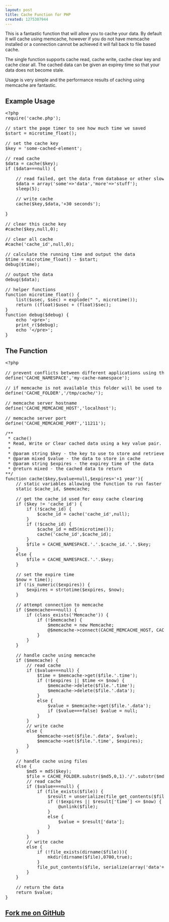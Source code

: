 ```yaml
---
layout: post
title: Cache Function for PHP
created: 1275307944
---
```

<p>This is a fantastic function that will allow you to cache your data.  By default it will cache using memcache, however if you do not have memcache installed or a connection cannot be achieved it will fall back to file based cache.</p>

<p>The single function supports cache read, cache write, cache clear key and cache clear all.  The cached data can be given an expirey time so that your data does not become stale.</p>

<p>Usage is very simple and the performance results of caching using memcache are fantastic.</p>

<!--break-->

<h2>Example Usage</h2>

<pre class="brush:php">
&lt;?php
require('cache.php');

// start the page timer to see how much time we saved
$start = microtime_float();

// set the cache key
$key = 'some-cached-element';

// read cache
$data = cache($key);
if ($data===null) {

	// read failed, get the data from database or other slow storage location
	$data = array('some'=>'data','more'=>'stuff');
	sleep(5);

	// write cache
	cache($key,$data,'+30 seconds');

}

// clear this cache key
#cache($key,null,0);

// clear all cache
#cache('cache_id',null,0);

// calculate the running time and output the data
$time = microtime_float() - $start;
debug($time);

// output the data
debug($data);

// helper functions
function microtime_float() {
	list($usec, $sec) = explode(" ", microtime());
	return ((float)$usec + (float)$sec);
}
function debug($debug) {
	echo '&lt;pre>';
	print_r($debug);
	echo '&lt;/pre>';
}
</pre>

<h2>The Function</h2>

<pre class="brush:php">
&lt;?php

// prevent conflicts between different applications using the same memcache server
define('CACHE_NAMESPACE','my-cache-namespace');

// if memcache is not available this folder will be used to store cache
define('CACHE_FOLDER','/tmp/cache/');

// memcache server hostname
define('CACHE_MEMCACHE_HOST','localhost');

// memcache server port
define('CACHE_MEMCACHE_PORT','11211');

/**
 * cache()
 * Read, Write or Clear cached data using a key value pair. 
 * 
 * @param string $key - the key to use to store and retrieve the cached data
 * @param mixed $value - the data to store in cache
 * @param string $expires - the expirey time of the data
 * @return mixed - the cached data to return
**/
function cache($key,$value=null,$expires='+1 year'){
	// static variables allowing the function to run faster when called multiple times
	static $cache_id, $memcache;

	// get the cache_id used for easy cache clearing
	if ($key != 'cache_id') {
		if (!$cache_id) {
			$cache_id = cache('cache_id',null);
		}
		if (!$cache_id) {
			$cache_id = md5(microtime());
			cache('cache_id',$cache_id);
		}
		$file = CACHE_NAMESPACE.'.'.$cache_id.'.'.$key;
	}
	else {
		$file = CACHE_NAMESPACE.'.'.$key;
	}

	// set the expire time
	$now = time();
	if (!is_numeric($expires)) {
		$expires = strtotime($expires, $now);
	}

	// attempt connection to memcache
	if ($memcache===null) {
		if (class_exists('Memcache')) {
			if (!$memcache) {
				$memcache = new Memcache;
				@$memcache->connect(CACHE_MEMCACHE_HOST, CACHE_MEMCACHE_PORT) or ($memcache=false);
			}
		}
	}

	// handle cache using memcache
	if ($memcache) {
		// read cache
		if ($value===null) {
			$time = $memcache->get($file.'.time');
			if (!$expires || $time &lt;= $now) {
				$memcache->delete($file.'.time');
				$memcache->delete($file.'.data');
			}
			else {
				$value = $memcache->get($file.'.data');
				if ($value===false) $value = null;
			}
		}
		// write cache
		else {
			$memcache->set($file.'.data', $value);
			$memcache->set($file.'.time', $expires);
		}
	}

	// handle cache using files
	else {
		$md5 = md5($key);
		$file = CACHE_FOLDER.substr($md5,0,1).'/'.substr($md5,0,2).'/'.substr($md5,0,3).'/'.$file;
		// read cache
		if ($value===null) {
			if (file_exists($file)) {
				$result = unserialize(file_get_contents($file));
				if (!$expires || $result['time'] &lt;= $now) {
					@unlink($file);
				}
				else {
					$value = $result['data'];
				}
			}
		}
		// write cache
		else {
			if (!file_exists(dirname($file))){
				mkdir(dirname($file),0700,true);
			}
			file_put_contents($file, serialize(array('data'=>$value,'time'=>$expires)));
		}
	}

	// return the data
	return $value;
}
</pre>

<h2><a href="https://github.com/cornernote/php-cache-function">Fork me on GitHub</a></h2>
